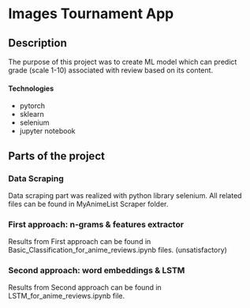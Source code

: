 # Images Tournament App

## Description

The purpose of this project was to create ML model which can predict
grade (scale 1-10) associated with review based on its content.


#### Technologies
  - pytorch
  - sklearn
  - selenium
  - jupyter notebook

## Parts of the project
### Data Scraping

Data scraping part was realized with python library selenium.
All related files can be found in MyAnimeList Scraper folder.

### First approach: n-grams & features extractor

Results from First approach can be found in Basic_Classification_for_anime_reviews.ipynb files. (unsatisfactory)

### Second approach: word embeddings & LSTM

Results from Second approach can be found in LSTM_for_anime_reviews.ipynb file.

